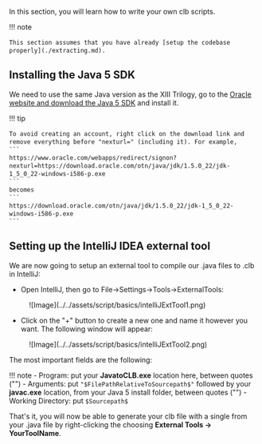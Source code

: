In this section, you will learn how to write your own clb scripts. 

!!! note

    This section assumes that you have already [setup the codebase properly](./extracting.md).

## Installing the Java 5 SDK

We need to use the same Java version as the XIII Trilogy, go to the [Oracle website and download the Java 5 SDK](https://www.oracle.com/java/technologies/java-archive-javase5-downloads.html) and install it.


!!! tip

    To avoid creating an account, right click on the download link and remove everything before "nexturl=" (including it). For example, 
    ```
    https://www.oracle.com/webapps/redirect/signon?nexturl=https://download.oracle.com/otn/java/jdk/1.5.0_22/jdk-1_5_0_22-windows-i586-p.exe
    ```
    becomes 
    ```
    https://download.oracle.com/otn/java/jdk/1.5.0_22/jdk-1_5_0_22-windows-i586-p.exe
    ```

## Setting up the IntelliJ IDEA external tool

We are now going to setup an external tool to compile our .java files to .clb in IntelliJ:

* Open IntelliJ, then go to File->Settings->Tools->ExternalTools:

<figure markdown>
  ![Image](../../assets/script/basics/intelliJExtTool1.png)
</figure>

* Click on the "+" button to create a new one and name it however you want. The following window will appear:

<figure markdown>
  ![Image](../../assets/script/basics/intelliJExtTool2.png)
</figure>

The most important fields are the following:

!!! note
    - Program: put your **JavatoCLB.exe** location here, between quotes ("")
    - Arguments: put 
    ```
    "$FilePathRelativeToSourcepath$"
    ```
    followed by  your **javac.exe** location, from your Java 5 install folder, between quotes ("")
    - Working Directory: put 
    ```
    $Sourcepath$
    ```

That's it, you will now be able to generate your clb file with a single from your .java file by right-clicking the choosing **External Tools -> YourToolName**.


